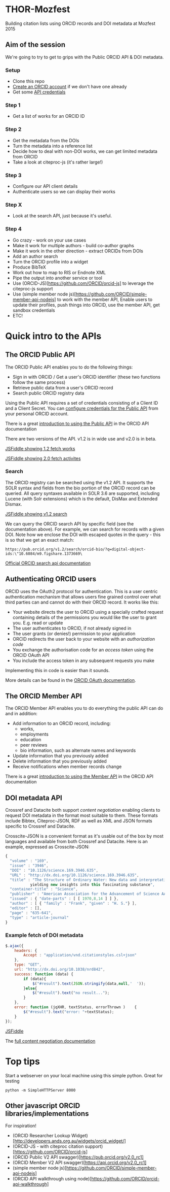 # THOR-Mozfest
Building citation lists using ORCID records and DOI metadata at Mozfest 2015

## Aim of the session
We're going to try to get to grips with the Public ORCID API & DOI metadata.  

### Setup
- Clone this repo
- [Create an ORCID account](https://orcid.org/signin) if we don't have one already
- Get some [API credentials](https://orcid.org/developer-tools)

### Step 1
- Get a list of works for an ORCID ID

### Step 2
- Get the metadata from the DOIs
- Turn the metadata into a reference list
- Decide how to deal with non-DOI works, we can get limited metadata from ORCID
- Take a look at citeproc-js (it's rather large!)

### Step 3
- Configure our API client details
- Authenticate users so we can display their works 

### Step X
- Look at the search API, just because it's useful.

### Step 4
- Go crazy - work on your use cases
- Make it work for multiple authors - build co-author graphs
- Make it work in the other direction - extract ORCIDs from DOIs
- Add an author search
- Turn the ORCID profile into a widget
- Produce BibTeX
- Work out how to map to RIS or Endnote XML
- Pipe the output into another service or tool
- Use (ORCID-JS)[https://github.com/ORCID/orcid-js] to leverage the citeproc-js support
- Use (simple member node js)[https://github.com/ORCID/simple-member-api-nodejs] to work with the member API, Enable users to update their profiles, push things into ORCID, use the member API, get sandbox credentials
- ETC!

# Quick intro to the APIs

## The ORCID Public API

The ORCID Public API enables you to do the following things:

- Sign in with ORCID / Get a user's ORCID identifier (these two functions follow the same process)
- Retrieve public data from a user's ORCID record
- Search public ORCID registry data

Using the Public API requires a set of credentials consisting of a Client ID and a Client Secret. You can [configure credentials for the Public API](http://members.orcid.org/api/accessing-public-api) from your personal ORCID account.

There is a great [introduction to using the Public API](http://members.orcid.org/api/introduction-orcid-public-api) in the ORCID API documentation

There are two versions of the API.  v1.2 is in wide use and v2.0 is in beta.

[JSFiddle showing 1.2 fetch works](https://jsfiddle.net/TomDemeranville/vj2Lskje/1/)

[JSFiddle showing 2.0 fetch activites](https://jsfiddle.net/TomDemeranville/wdudooLg/3/)

### Search

The ORCID registry can be searched using the v1.2 API.  It supports the SOLR syntax and fields from the bio portion of the ORCID record can be queried.  All query syntaxes available in SOLR 3.6 are supported, including Lucene (with Solr extensions) which is the default, DisMax and Extended Dismax.

[JSFiddle showing v1.2 search](https://jsfiddle.net/TomDemeranville/doew6d1u/1/)

We can query the ORCID search API by specific field (see the documentation above). For example, we can search for records with a given DOI. Note how we enclose the DOI with escaped quotes in the query - this is so that we get an exact match:

```
https://pub.orcid.org/v1.2/search/orcid-bio/?q=digital-object-ids:\"10.6084/m9.figshare.1373669\
```

[Official ORCID search api documentation](http://members.orcid.org/api/tutorial-searching-api-12-and-earlier)

## Authenticating ORCID users

ORCID uses the OAuth2 protocol for authentication.  This is a user centric authentication mechanism that allows users fine grained control over what third parties can and cannot do with their ORCID record.   It works like this:

- Your website directs the user to ORCID using a specially crafted request containing details of the permissions you would like the user to grant you.  E.g. read or update
- The user authenticates to ORCID, if not already signed in
- The user grants (or denies!) permission to your application
- ORCID redirects the user back to your website with an *authorization code*
- You exchange the authorisation code for an *access token* using the ORCID OAuth API
- You include the access token in any subsequent requests you make

Implementing this in code is easier than it sounds.  

More details can be found in the [ORCID OAuth documentation](https://members.orcid.org/api/oauth2).

## The ORCID Member API

The ORCID Member API enables you to do everything the public API can do and in addition:

- Add information to an ORCID record, including:
  - works, 
  - employments
  - education
  - peer reviews
  - bio information, such as alternate names and keywords
- Update information that you previously added
- Delete information that you previously added
- Receive notifications when member records change

There is a great [introduction to using the Member API](http://members.orcid.org/api/introduction-orcid-member-api) in the ORCID API documentation

## DOI metadata API

Crossref and Datacite both support *content negotiation* enabling clients to request DOI metadata in the format most suitable to them.  These formats include Bibtex, Citeproc-JSON, RDF as well as XML and JSON formats specific to Crossref and Datacite.

Crosscite-JSON is a convenient format as it's  usable out of the box by most languages and available from both Crossref and Datacite.  Here is an example, expressed as Crosscite-JSON:

```javascript
{
  "volume" : "169",
  "issue" : "3946",
  "DOI" : "10.1126/science.169.3946.635",
  "URL" : "http://dx.doi.org/10.1126/science.169.3946.635",
  "title" : "The Structure of Ordinary Water: New data and interpretations are 
           yielding new insights into this fascinating substance",
  "container-title" : "Science",
  "publisher" : "American Association for the Advancement of Science AAAS (Science)",
  "issued" : { "date-parts" : [ [ 1970,8,14 ] ] },
  "author" : [ { "family" : "Frank", "given" : "H. S."} ],
  "editor" : [],
  "page" : "635-641",
  "type" : "article-journal"
}
```

### Example fetch of DOI metadata
```Javascript
$.ajax({
    headers: { 
        Accept : "application/vnd.citationstyles.csl+json"
    },
    type: "GET",
    url: "http://dx.doi.org/10.1038/nrd842",
    success: function (data) {
        if (data){
            $("#result").text(JSON.stringify(data,null,'  '));
        }else{
            $("#result").text("no result...");            
        }
    },
    error: function (jqXHR, textStatus, errorThrown )	 {
     	$("#result").text("error: "+textStatus);
    }
});
```
[JSFiddle](http://jsfiddle.net/TomDemeranville/gL4rzL5f/5/)

The [full content negotiation documentation](http://crosscite.org/cn/)

# Top tips

Start a webserver on your local machine using this simple python.  Great for testing
```
python -m SimpleHTTPServer 8000
```

## Other javascript ORCID libraries/implementations

For inspiration!

- (ORCID Researcher Lookup Widget)[http://developers.ands.org.au/widgets/orcid_widget/]
- (ORCID-JS - with citeproc citation support)[https://github.com/ORCID/orcid-js]
- (ORCID Public V2 API swagger)[https://pub.orcid.org/v2.0_rc1]
- (ORCID Member V2 API swagger)[https://api.orcid.org/v2.0_rc1]
- (simple member node js)[https://github.com/ORCID/simple-member-api-nodejs]
- (ORCID API walkthrough using node)[https://github.com/ORCID/orcid-api-walkthrough]